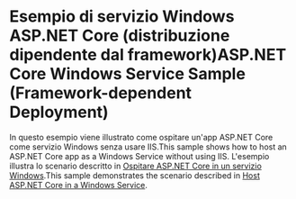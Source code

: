 # <a name="aspnet-core-windows-service-sample-framework-dependent-deployment"></a><span data-ttu-id="9b699-101">Esempio di servizio Windows ASP.NET Core (distribuzione dipendente dal framework)</span><span class="sxs-lookup"><span data-stu-id="9b699-101">ASP.NET Core Windows Service Sample (Framework-dependent Deployment)</span></span>

<span data-ttu-id="9b699-102">In questo esempio viene illustrato come ospitare un'app ASP.NET Core come servizio Windows senza usare IIS.</span><span class="sxs-lookup"><span data-stu-id="9b699-102">This sample shows how to host an ASP.NET Core app as a Windows Service without using IIS.</span></span> <span data-ttu-id="9b699-103">L'esempio illustra lo scenario descritto in [Ospitare ASP.NET Core in un servizio Windows](https://docs.microsoft.com/aspnet/core/host-and-deploy/windows-service).</span><span class="sxs-lookup"><span data-stu-id="9b699-103">This sample demonstrates the scenario described in [Host ASP.NET Core in a Windows Service](https://docs.microsoft.com/aspnet/core/host-and-deploy/windows-service).</span></span>
